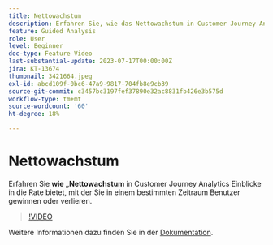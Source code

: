 ```yaml
---
title: Nettowachstum
description: Erfahren Sie, wie das Nettowachstum in Customer Journey Analytics Einblicke in die Rate bietet, mit der Sie in einem bestimmten Zeitraum Benutzer gewinnen oder verlieren.
feature: Guided Analysis
role: User
level: Beginner
doc-type: Feature Video
last-substantial-update: 2023-07-17T00:00:00Z
jira: KT-13674
thumbnail: 3421664.jpeg
exl-id: abcd109f-0bc6-47a9-9817-704fb8e9cb39
source-git-commit: c3457bc3197fef37890e32ac8831fb426e3b575d
workflow-type: tm+mt
source-wordcount: '60'
ht-degree: 18%

---
```


# Nettowachstum

Erfahren Sie **wie „Nettowachstum** in Customer Journey Analytics Einblicke in die Rate bietet, mit der Sie in einem bestimmten Zeitraum Benutzer gewinnen oder verlieren.

>[!VIDEO](https://video.tv.adobe.com/v/3421664/?learn=on)

Weitere Informationen dazu finden Sie in der [Dokumentation](https://experienceleague.adobe.com/docs/analytics-platform/using/guided-analysis/user-growth/net-growth.html).
